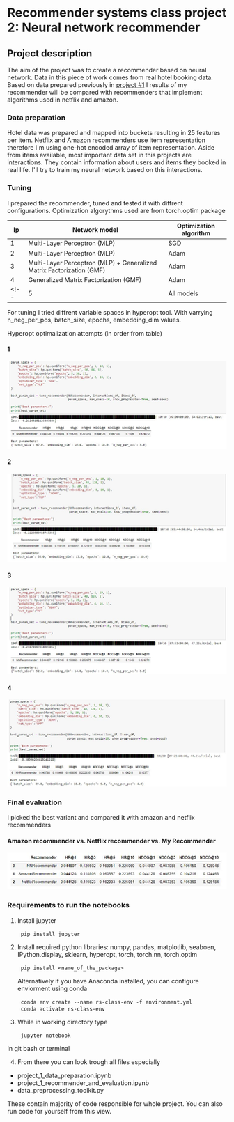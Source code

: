 # Recommender systems class project 2: Neural network recommender

## Project description

The aim of the project was to create a recommender based on neural network. Data in this piece of work
comes from real hotel booking data. Based on data prepared previously in [project #1](https://github.com/e-lawniczak/rsc-project1.git)
I results of my recommender will be compared with recommenders that implement algorithms used in netflix and amazon.

### Data preparation

Hotel data was prepared and mapped into buckets resulting in 25 features per item.
Netflix and Amazon recommenders use item representation therefore I'm using one-hot encoded array of item representation.
Aside from items available, most important data set in this projects are interactions. They contain information about users and items they booked in real life.
I'll try to train my neural network based on this interactions.

### Tuning
I prepared the recommender, tuned and tested it with diffrent configurations.
Optimization algorythms used are from torch.optim package

| lp | Network model                                                         | Optimization algorithm |
|----|-----------------------------------------------------------------------|------------------------|
| 1  | Multi-Layer Perceptron (MLP)                                          | SGD                    |
| 2  | Multi-Layer Perceptron (MLP)                                          | Adam                   |
| 3  | Multi-Layer Perceptron (MLP) + Generalized Matrix Factorization (GMF) | Adam                   |
| 4  | Generalized Matrix Factorization (GMF)                                | Adam                   |
<!-- | 5  | All models                                                            | both algorithms        | -->

For tuning I tried diffrent variable spaces in hyperopt tool. With varrying n_neg_per_pos, batch_size, epochs, embedding_dim values.

Hyperopt optimalization attempts (in order from table)
#### 1
![mlp + sgd tuning](img/tuning_mlp_sgd.JPG)

#### 2
![mlp + adam tuning](img/tuning_mlp_adam.JPG)

#### 3
![mlp+gmf+adam tuning](img/tuning_mlp_gmf_adam.JPG)

#### 4
![mlp+gmf+adam tuning](img/tuning_gmf_adam.JPG)

<!-- #### 5
![combo tuning](img/tunig_all.JPG) -->


### Final evaluation

I picked the best variant and compared it with amazon and netflix recommenders


#### Amazon recommender vs. Netflix recommender vs. My Recommender
![Final evaluation](img/final_evaluation.JPG)

### Requirements to run the notebooks

1. Install jupyter
    <!-- -->

        pip install jupyter

    
2. Install required python libraries: numpy, pandas, matplotlib, seaboen, IPython.display, sklearn, hyperopt, torch, torch.nn, torch.optim
     <!-- -->

        pip install <name_of_the_package>


   Alternatively if you have Anaconda installed, you can configure enviorment using conda
    <!-- -->
       
        conda env create --name rs-class-env -f environment.yml
        conda activate rs-class-env



3. While in working directory type
         <!-- -->

        jupyter notebook

In git bash or terminal

4. From there you can look trough all files especially
- project_1_data_preparation.ipynb
- project_1_recommender_and_evaluation.ipynb
- data_preprocessing_toolkit.py

These contain majority of code responsible for whole project. You can also run code for yourself from this view.

